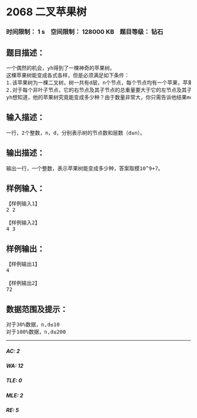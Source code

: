 # 2068 二叉苹果树   
### 时间限制： 1 s&nbsp;&nbsp;&nbsp;&nbsp;空间限制： 128000 KB&nbsp;&nbsp;&nbsp;&nbsp;题目等级： 钻石  
## 题目描述：  

<pre>
一个偶然的机会，yh得到了一棵神奇的苹果树。
这棵苹果树能变成各式各样，但是必须满足如下条件：
1.该苹果树为一棵二叉树，树一共有d层，n个节点，每个节点均有一个苹果，苹果的重量为1,2,4，…,2^(n-1)中的一个，且没有相同重量的果子。 
2.对于每个非叶子节点，它的右节点及其子节点的总重量要大于它的左节点及其子节点的总重量（但可以没有右节点）。
yh想知道，他的苹果树究竟能变成多少种？由于数量非常大，你只需告诉他结果mod 109+7 即可。
</pre>
  
  
## 输入描述：  

<pre>
一行，2个整数，n，d，分别表示树的节点数和层数（d≤n）。
</pre>
  
  
## 输出描述：  

<pre>
输出一行，一个整数，表示苹果树能变成多少种，答案取模10^9+7。
</pre>
  
  
## 样例输入：  

<pre>
【样例输入1】
2 2
 
【样例输入2】
4 3
</pre>
  
  
## 样例输出：  

<pre>
【样例输出1】
4
 
【样例输出2】
72
</pre>
  
  
## 数据范围及提示：  

<pre>
对于30%数据，n,d≤10
对于100%数据，n,d≤200
</pre>
  
  
***  

##### AC: 2  
##### WA: 12  
##### TLE: 0  
##### MLE: 2  
##### RE: 5  
